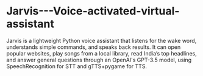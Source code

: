 # Jarvis---Voice-activated-virtual-assistant
Jarvis is a lightweight Python voice assistant that listens for the wake word, understands simple commands, and speaks back results. It can open popular websites, play songs from a local library, read India’s top headlines, and answer general questions through an OpenAI's GPT-3.5 model, using SpeechRecognition for STT and gTTS+pygame for TTS.
